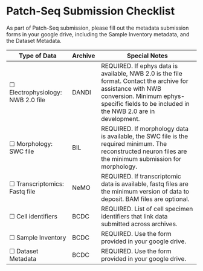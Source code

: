 # Patch-Seq Submission Checklist
As part of Patch-Seq submission, please fill out the metadata submission forms in your google drive, including the Sample Inventory metadata, and the Dataset Metadata. 

|Type of Data	|Archive	|Special Notes|
|---|---|---|
|☐ Electrophysiology: NWB 2.0 file	|DANDI	|REQUIRED.  If ephys data is available, NWB 2.0 is the file format. Contact the archive for assistance with NWB conversion. Minimum ephys-specific fields to be included in the NWB 2.0 are in development.| 
|☐ Morphology:  SWC file	|BIL	|REQUIRED. If morphology data is available,  the SWC file is the required minimum.   The reconstructed neuron files are the minimum submission for morphology.|  Deposition of imaging data is optional.
|☐ Transcriptomics:  Fastq file	|NeMO	|REQUIRED. If transcriptomic data is available, fastq files are the minimum version of data to deposit. BAM files are optional.| 
|☐ Cell identifiers	|BCDC	|REQUIRED. List of cell specimen identifiers that link data submitted across archives.|
|☐ Sample Inventory	|BCDC	|REQUIRED.  Use the form provided in your google drive.|
|☐ Dataset Metadata	|BCDC	|REQUIRED.  Use the form provided in your google drive.|

